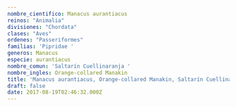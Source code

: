 ```yaml
---
nombre_cientifico: Manacus aurantiacus
reinos: "Animalia"
divisiones: "Chordata"
clases: "Aves"
ordenes: "Passeriformes"
familias: 'Pipridae '
generos: Manacus
especie: aurantiacus
nombre_comun: 'Saltarín Cuellinaranja '
nombre_ingles: Orange-collared Manakin
title: 'Manacus aurantiacus, Orange-collared Manakin, Saltarín Cuellinaranja '
draft: false
date: 2017-08-19T02:46:32.000Z
---
```


